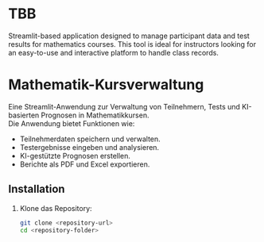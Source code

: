 # TBB
Streamlit-based application designed to manage participant data and test results for mathematics courses. This tool is ideal for instructors looking for an easy-to-use and interactive platform to handle class records.
# Mathematik-Kursverwaltung

Eine Streamlit-Anwendung zur Verwaltung von Teilnehmern, Tests und KI-basierten Prognosen in Mathematikkursen.  
Die Anwendung bietet Funktionen wie:
- Teilnehmerdaten speichern und verwalten.
- Testergebnisse eingeben und analysieren.
- KI-gestützte Prognosen erstellen.
- Berichte als PDF und Excel exportieren.

## Installation

1. Klone das Repository:
   ```bash
   git clone <repository-url>
   cd <repository-folder>
